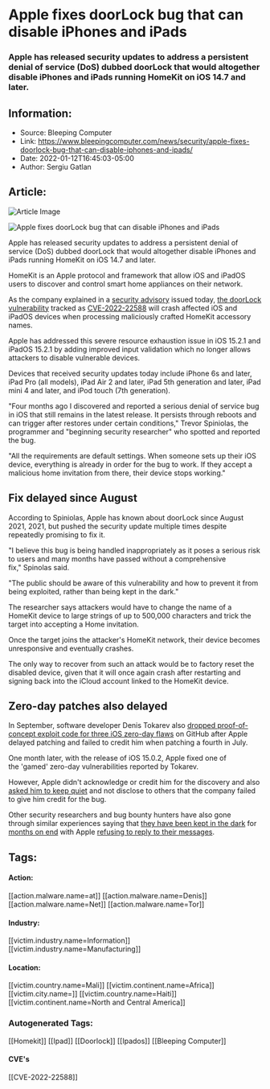 # Apple fixes doorLock bug that can disable iPhones and iPads
### Apple has released security updates to address a persistent denial of service (DoS) dubbed doorLock that would altogether disable iPhones and iPads running HomeKit on iOS 14.7 and later.

## Information:
+ Source: Bleeping Computer
+ Link: https://www.bleepingcomputer.com/news/security/apple-fixes-doorlock-bug-that-can-disable-iphones-and-ipads/
+ Date: 2022-01-12T16:45:03-05:00
+ Author: Sergiu Gatlan


## Article:
![Article Image](https://www.bleepstatic.com/content/hl-images/2021/01/09/Apple_logo.jpg)

![Apple fixes doorLock bug that can disable iPhones and iPads](https://www.bleepstatic.com/content/hl-images/2021/01/09/Apple_logo.jpg)


Apple has released security updates to address a persistent denial of service (DoS) dubbed doorLock that would altogether disable iPhones and iPads running HomeKit on iOS 14.7 and later.


HomeKit is an Apple protocol and framework that allow iOS and iPadOS users to discover and control smart home appliances on their network.


As the company explained in a [security advisory](https://support.apple.com/en-us/HT213043) issued today, [the doorLock vulnerability](https://www.bleepingcomputer.com/news/security/apple-ios-vulnerable-to-homekit-doorlock-denial-of-service-bug/) tracked as [CVE-2022-22588](https://cve.mitre.org/cgi-bin/cvename.cgi?name=CVE-2022-22588) will crash affected iOS and iPadOS devices when processing maliciously crafted HomeKit accessory names.


Apple has addressed this severe resource exhaustion issue in iOS 15.2.1 and iPadOS 15.2.1 by adding improved input validation which no longer allows attackers to disable vulnerable devices.


Devices that received security updates today include iPhone 6s and later, iPad Pro (all models), iPad Air 2 and later, iPad 5th generation and later, iPad mini 4 and later, and iPod touch (7th generation).


"Four months ago I discovered and reported a serious denial of service bug in iOS that still remains in the latest release. It persists through reboots and can trigger after restores under certain conditions," Trevor Spiniolas, the programmer and "beginning security researcher" who spotted and reported the bug.


"All the requirements are default settings. When someone sets up their iOS device, everything is already in order for the bug to work. If they accept a malicious home invitation from there, their device stops working."



Fix delayed since August
------------------------


According to Spiniolas, Apple has known about doorLock since August 2021, 2021, but pushed the security update multiple times despite repeatedly promising to fix it.


"I believe this bug is being handled inappropriately as it poses a serious risk to users and many months have passed without a comprehensive fix," Spinolas said.


"The public should be aware of this vulnerability and how to prevent it from being exploited, rather than being kept in the dark."


The researcher says attackers would have to change the name of a HomeKit device to large strings of up to 500,000 characters and trick the target into accepting a Home invitation.


Once the target joins the attacker's HomeKit network, their device becomes unresponsive and eventually crashes.


The only way to recover from such an attack would be to factory reset the disabled device, given that it will once again crash after restarting and signing back into the iCloud account linked to the HomeKit device.


Zero-day patches also delayed
-----------------------------


In September, software developer Denis Tokarev also [dropped proof-of-concept exploit code for three iOS zero-day flaws](https://www.bleepingcomputer.com/news/security/researcher-drops-three-ios-zero-days-that-apple-refused-to-fix/) on GitHub after Apple delayed patching and failed to credit him when patching a fourth in July.


One month later, with the release of iOS 15.0.2, Apple fixed one of the 'gamed' zero-day vulnerabilities reported by Tokarev.


However, Apple didn't acknowledge or credit him for the discovery and also [asked him to keep quiet](https://www.bleepingcomputer.com/news/apple/apple-silently-fixes-ios-zero-day-asks-bug-reporter-to-keep-quiet/) and not disclose to others that the company failed to give him credit for the bug.


Other security researchers and bug bounty hunters have also gone through similar experiences saying that [they have been kept in the dark](http://www.imore.com/developer-feels-robbed-apples-security-bounty-program) for [months on end](https://twitter.com/theevilbit/status/1417935753775132676) with Apple [refusing to reply to their messages](https://theevilbit.github.io/posts/experiences_with_asb/).





## Tags:

#### Action:
[[action.malware.name=at]] [[action.malware.name=Denis]] [[action.malware.name=Net]] [[action.malware.name=Tor]]

#### Industry:
[[victim.industry.name=Information]] [[victim.industry.name=Manufacturing]]

#### Location:
[[victim.country.name=Mali]] [[victim.continent.name=Africa]] [[victim.city.name=]] [[victim.country.name=Haiti]] [[victim.continent.name=North and Central America]]

### Autogenerated Tags:
[[Homekit]] [[Ipad]] [[Doorlock]] [[Ipados]] [[Bleeping Computer]]
#### CVE's
[[CVE-2022-22588]]

